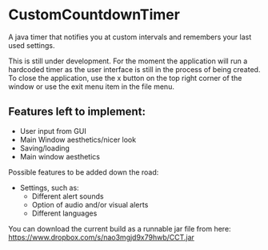 CustomCountdownTimer
====================

A java timer that notifies you at custom intervals and remembers your last used settings.

This is still under development. For the moment the application will run a hardcoded timer as the user interface is still in the process of being created. To close the application, use the x button on the top right corner of the window or use the exit menu item in the file menu.

Features left to implement:
---------------------------
* User input from GUI
* Main Window aesthetics/nicer look
* Saving/loading
* Main window aesthetics

Possible features to be added down the road:
* Settings, such as:
    * Different alert sounds
    * Option of audio and/or visual alerts
    * Different languages

You can download the current build as a runnable jar file from here: https://www.dropbox.com/s/nao3mgjd9x79hwb/CCT.jar
